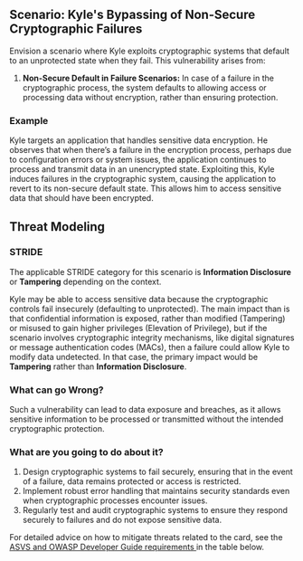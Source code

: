 ## Scenario: Kyle's Bypassing of Non-Secure Cryptographic Failures

Envision a scenario where Kyle exploits cryptographic systems that default to an unprotected state when they fail. This vulnerability arises from:

1. **Non-Secure Default in Failure Scenarios:** In case of a failure in the cryptographic process, the system defaults to allowing access or processing data without encryption, rather than ensuring protection.

### Example

Kyle targets an application that handles sensitive data encryption. He observes that when there’s a failure in the encryption process, perhaps due to configuration errors or system issues, the application continues to process and transmit data in an unencrypted state. Exploiting this, Kyle induces failures in the cryptographic system, causing the application to revert to its non-secure default state. This allows him to access sensitive data that should have been encrypted.

## Threat Modeling

### STRIDE

The applicable STRIDE category for this scenario is **Information Disclosure** or **Tampering** depending on the context.

Kyle may be able to access sensitive data because the cryptographic controls fail insecurely (defaulting to unprotected).
The main impact than is that confidential information is exposed, rather than modified (Tampering) or misused to gain higher privileges (Elevation of Privilege), but if the scenario involves cryptographic integrity mechanisms, like digital signatures or message authentication codes (MACs), then a failure could allow Kyle to modify data undetected. In that case, the primary impact would be **Tampering** rather than **Information Disclosure**.


### What can go Wrong?

Such a vulnerability can lead to data exposure and breaches, as it allows sensitive information to be processed or transmitted without the intended cryptographic protection.

### What are you going to do about it?

1. Design cryptographic systems to fail securely, ensuring that in the event of a failure, data remains protected or access is restricted.
2. Implement robust error handling that maintains security standards even when cryptographic processes encounter issues.
3. Regularly test and audit cryptographic systems to ensure they respond securely to failures and do not expose sensitive data.

For detailed advice on how to mitigate threats related to the card, see the [ASVS and OWASP Developer Guide requirements ](#mapping 'ASVS and OWASP Developer Guide requirements [internal]') in the table below.
